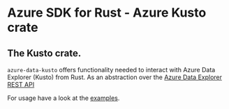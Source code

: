# Azure SDK for Rust - Azure Kusto crate

## The Kusto crate.

`azure-data-kusto` offers functionality needed to interact with Azure Data Explorer (Kusto) from Rust.
As an abstraction over the [Azure Data Explorer REST API](https://docs.microsoft.com/en-us/azure/data-explorer/kusto/api/rest/)

For usage have a look at the [examples](https://github.com/Azure/azure-sdk-for-rust/tree/main/sdk/data_kusto/examples).

